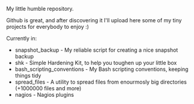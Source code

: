 My little humble repository.

Github is great, and after discovering it I'll upload here some of my tiny
projects for everybody to enjoy :)

Currently in:
 * snapshot_backup - My reliable script for creating a nice snapshot backup
 * shk - Simple Hardening Kit, to help you toughen up your little box
 * bash_scripting_conventions - My Bash scripting conventions, keeping things tidy
 * spread_files - A utility to spread files from enourmosly big directories (+1000000 files and more)
 * nagios - Nagios plugins
